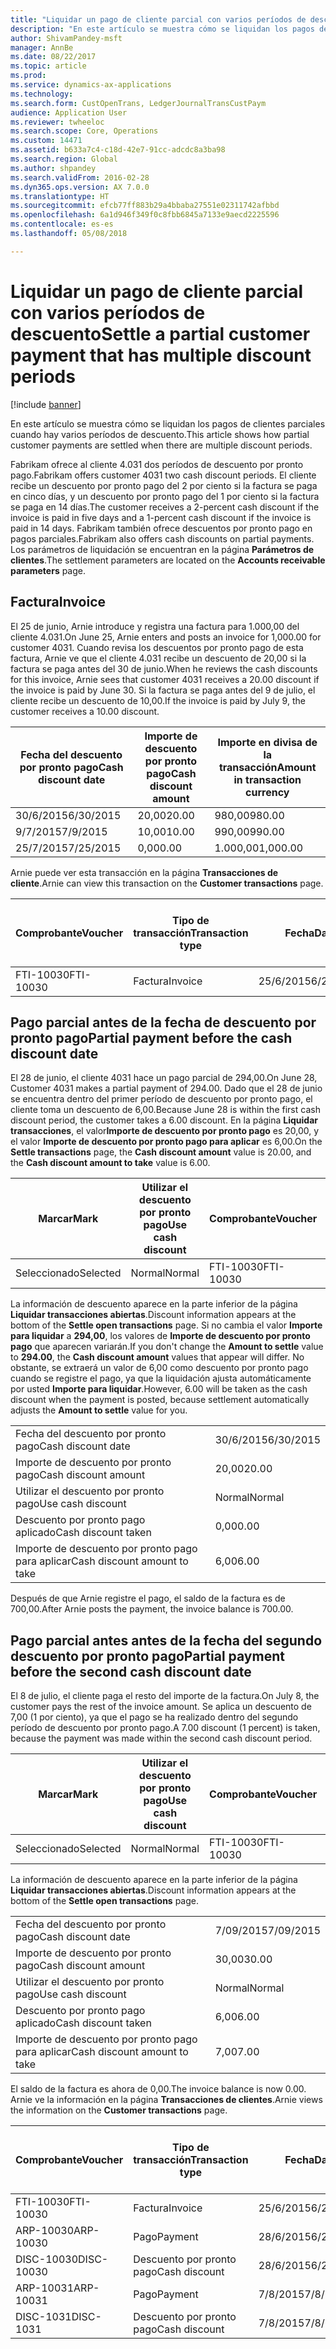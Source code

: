 ```yaml
---
title: "Liquidar un pago de cliente parcial con varios períodos de descuento"
description: "En este artículo se muestra cómo se liquidan los pagos de clientes parciales cuando hay varios períodos de descuento."
author: ShivamPandey-msft
manager: AnnBe
ms.date: 08/22/2017
ms.topic: article
ms.prod: 
ms.service: dynamics-ax-applications
ms.technology: 
ms.search.form: CustOpenTrans, LedgerJournalTransCustPaym
audience: Application User
ms.reviewer: twheeloc
ms.search.scope: Core, Operations
ms.custom: 14471
ms.assetid: b633a7c4-c18d-42e7-91cc-adcdc8a3ba98
ms.search.region: Global
ms.author: shpandey
ms.search.validFrom: 2016-02-28
ms.dyn365.ops.version: AX 7.0.0
ms.translationtype: HT
ms.sourcegitcommit: efcb77ff883b29a4bbaba27551e02311742afbbd
ms.openlocfilehash: 6a1d946f349f0c8fbb6845a7133e9aecd2225596
ms.contentlocale: es-es
ms.lasthandoff: 05/08/2018

---
```


# <a name="settle-a-partial-customer-payment-that-has-multiple-discount-periods"></a><span data-ttu-id="6d6c3-103">Liquidar un pago de cliente parcial con varios períodos de descuento</span><span class="sxs-lookup"><span data-stu-id="6d6c3-103">Settle a partial customer payment that has multiple discount periods</span></span>

[!include [banner](../includes/banner.md)]

<span data-ttu-id="6d6c3-104">En este artículo se muestra cómo se liquidan los pagos de clientes parciales cuando hay varios períodos de descuento.</span><span class="sxs-lookup"><span data-stu-id="6d6c3-104">This article shows how partial customer payments are settled when there are multiple discount periods.</span></span>

<span data-ttu-id="6d6c3-105">Fabrikam ofrece al cliente 4.031 dos períodos de descuento por pronto pago.</span><span class="sxs-lookup"><span data-stu-id="6d6c3-105">Fabrikam offers customer 4031 two cash discount periods.</span></span> <span data-ttu-id="6d6c3-106">El cliente recibe un descuento por pronto pago del 2 por ciento si la factura se paga en cinco días, y un descuento por pronto pago del 1 por ciento si la factura se paga en 14 días.</span><span class="sxs-lookup"><span data-stu-id="6d6c3-106">The customer receives a 2-percent cash discount if the invoice is paid in five days and a 1-percent cash discount if the invoice is paid in 14 days.</span></span> <span data-ttu-id="6d6c3-107">Fabrikam también ofrece descuentos por pronto pago en pagos parciales.</span><span class="sxs-lookup"><span data-stu-id="6d6c3-107">Fabrikam also offers cash discounts on partial payments.</span></span> <span data-ttu-id="6d6c3-108">Los parámetros de liquidación se encuentran en la página **Parámetros de clientes**.</span><span class="sxs-lookup"><span data-stu-id="6d6c3-108">The settlement parameters are located on the **Accounts receivable parameters** page.</span></span>

## <a name="invoice"></a><span data-ttu-id="6d6c3-109">Factura</span><span class="sxs-lookup"><span data-stu-id="6d6c3-109">Invoice</span></span>
<span data-ttu-id="6d6c3-110">El 25 de junio, Arnie introduce y registra una factura para 1.000,00 del cliente 4.031.</span><span class="sxs-lookup"><span data-stu-id="6d6c3-110">On June 25, Arnie enters and posts an invoice for 1,000.00 for customer 4031.</span></span> <span data-ttu-id="6d6c3-111">Cuando revisa los descuentos por pronto pago de esta factura, Arnie ve que el cliente 4.031 recibe un descuento de 20,00 si la factura se paga antes del 30 de junio.</span><span class="sxs-lookup"><span data-stu-id="6d6c3-111">When he reviews the cash discounts for this invoice, Arnie sees that customer 4031 receives a 20.00 discount if the invoice is paid by June 30.</span></span> <span data-ttu-id="6d6c3-112">Si la factura se paga antes del 9 de julio, el cliente recibe un descuento de 10,00.</span><span class="sxs-lookup"><span data-stu-id="6d6c3-112">If the invoice is paid by July 9, the customer receives a 10.00 discount.</span></span>

| <span data-ttu-id="6d6c3-113">Fecha del descuento por pronto pago</span><span class="sxs-lookup"><span data-stu-id="6d6c3-113">Cash discount date</span></span> | <span data-ttu-id="6d6c3-114">Importe de descuento por pronto pago</span><span class="sxs-lookup"><span data-stu-id="6d6c3-114">Cash discount amount</span></span> | <span data-ttu-id="6d6c3-115">Importe en divisa de la transacción</span><span class="sxs-lookup"><span data-stu-id="6d6c3-115">Amount in transaction currency</span></span> |
|--------------------|----------------------|--------------------------------|
| <span data-ttu-id="6d6c3-116">30/6/2015</span><span class="sxs-lookup"><span data-stu-id="6d6c3-116">6/30/2015</span></span>          | <span data-ttu-id="6d6c3-117">20,00</span><span class="sxs-lookup"><span data-stu-id="6d6c3-117">20.00</span></span>                | <span data-ttu-id="6d6c3-118">980,00</span><span class="sxs-lookup"><span data-stu-id="6d6c3-118">980.00</span></span>                         |
| <span data-ttu-id="6d6c3-119">9/7/2015</span><span class="sxs-lookup"><span data-stu-id="6d6c3-119">7/9/2015</span></span>           | <span data-ttu-id="6d6c3-120">10,00</span><span class="sxs-lookup"><span data-stu-id="6d6c3-120">10.00</span></span>                | <span data-ttu-id="6d6c3-121">990,00</span><span class="sxs-lookup"><span data-stu-id="6d6c3-121">990.00</span></span>                         |
| <span data-ttu-id="6d6c3-122">25/7/2015</span><span class="sxs-lookup"><span data-stu-id="6d6c3-122">7/25/2015</span></span>          | <span data-ttu-id="6d6c3-123">0,00</span><span class="sxs-lookup"><span data-stu-id="6d6c3-123">0.00</span></span>                 | <span data-ttu-id="6d6c3-124">1.000,00</span><span class="sxs-lookup"><span data-stu-id="6d6c3-124">1,000.00</span></span>                       |

<span data-ttu-id="6d6c3-125">Arnie puede ver esta transacción en la página **Transacciones de cliente**.</span><span class="sxs-lookup"><span data-stu-id="6d6c3-125">Arnie can view this transaction on the **Customer transactions** page.</span></span>

| <span data-ttu-id="6d6c3-126">Comprobante</span><span class="sxs-lookup"><span data-stu-id="6d6c3-126">Voucher</span></span>   | <span data-ttu-id="6d6c3-127">Tipo de transacción</span><span class="sxs-lookup"><span data-stu-id="6d6c3-127">Transaction type</span></span> | <span data-ttu-id="6d6c3-128">Fecha</span><span class="sxs-lookup"><span data-stu-id="6d6c3-128">Date</span></span>      | <span data-ttu-id="6d6c3-129">Factura</span><span class="sxs-lookup"><span data-stu-id="6d6c3-129">Invoice</span></span> | <span data-ttu-id="6d6c3-130">Importe en débito en divisa de transacción</span><span class="sxs-lookup"><span data-stu-id="6d6c3-130">Amount in transaction currency debit</span></span> | <span data-ttu-id="6d6c3-131">Importe en crédito en divisa de transacción</span><span class="sxs-lookup"><span data-stu-id="6d6c3-131">Amount in transaction currency credit</span></span> | <span data-ttu-id="6d6c3-132">Saldo</span><span class="sxs-lookup"><span data-stu-id="6d6c3-132">Balance</span></span>  | <span data-ttu-id="6d6c3-133">Divisa</span><span class="sxs-lookup"><span data-stu-id="6d6c3-133">Currency</span></span> |
|-----------|------------------|-----------|---------|--------------------------------------|---------------------------------------|----------|----------|
| <span data-ttu-id="6d6c3-134">FTI-10030</span><span class="sxs-lookup"><span data-stu-id="6d6c3-134">FTI-10030</span></span> | <span data-ttu-id="6d6c3-135">Factura</span><span class="sxs-lookup"><span data-stu-id="6d6c3-135">Invoice</span></span>          | <span data-ttu-id="6d6c3-136">25/6/2015</span><span class="sxs-lookup"><span data-stu-id="6d6c3-136">6/25/2015</span></span> | <span data-ttu-id="6d6c3-137">10030</span><span class="sxs-lookup"><span data-stu-id="6d6c3-137">10030</span></span>   | <span data-ttu-id="6d6c3-138">1.000,00</span><span class="sxs-lookup"><span data-stu-id="6d6c3-138">1,000.00</span></span>                             |                                       | <span data-ttu-id="6d6c3-139">1.000,00</span><span class="sxs-lookup"><span data-stu-id="6d6c3-139">1,000.00</span></span> | <span data-ttu-id="6d6c3-140">USD</span><span class="sxs-lookup"><span data-stu-id="6d6c3-140">USD</span></span>      |

## <a name="partial-payment-before-the-cash-discount-date"></a><span data-ttu-id="6d6c3-141">Pago parcial antes de la fecha de descuento por pronto pago</span><span class="sxs-lookup"><span data-stu-id="6d6c3-141">Partial payment before the cash discount date</span></span>
<span data-ttu-id="6d6c3-142">El 28 de junio, el cliente 4031 hace un pago parcial de 294,00.</span><span class="sxs-lookup"><span data-stu-id="6d6c3-142">On June 28, Customer 4031 makes a partial payment of 294.00.</span></span> <span data-ttu-id="6d6c3-143">Dado que el 28 de junio se encuentra dentro del primer período de descuento por pronto pago, el cliente toma un descuento de 6,00.</span><span class="sxs-lookup"><span data-stu-id="6d6c3-143">Because June 28 is within the first cash discount period, the customer takes a 6.00 discount.</span></span> <span data-ttu-id="6d6c3-144">En la página **Liquidar transacciones**, el valor**Importe de descuento por pronto pago** es 20,00, y el valor **Importe de descuento por pronto pago para aplicar** es 6,00.</span><span class="sxs-lookup"><span data-stu-id="6d6c3-144">On the **Settle transactions** page, the **Cash discount amount** value is 20.00, and the **Cash discount amount to take** value is 6.00.</span></span>

| <span data-ttu-id="6d6c3-145">Marcar</span><span class="sxs-lookup"><span data-stu-id="6d6c3-145">Mark</span></span>     | <span data-ttu-id="6d6c3-146">Utilizar el descuento por pronto pago</span><span class="sxs-lookup"><span data-stu-id="6d6c3-146">Use cash discount</span></span> | <span data-ttu-id="6d6c3-147">Comprobante</span><span class="sxs-lookup"><span data-stu-id="6d6c3-147">Voucher</span></span>   | <span data-ttu-id="6d6c3-148">Cuenta</span><span class="sxs-lookup"><span data-stu-id="6d6c3-148">Account</span></span> | <span data-ttu-id="6d6c3-149">Fecha</span><span class="sxs-lookup"><span data-stu-id="6d6c3-149">Date</span></span>      | <span data-ttu-id="6d6c3-150">Fecha de vencimiento</span><span class="sxs-lookup"><span data-stu-id="6d6c3-150">Due date</span></span>  | <span data-ttu-id="6d6c3-151">Factura</span><span class="sxs-lookup"><span data-stu-id="6d6c3-151">Invoice</span></span> | <span data-ttu-id="6d6c3-152">Importe en divisa de la transacción</span><span class="sxs-lookup"><span data-stu-id="6d6c3-152">Amount in transaction currency</span></span> | <span data-ttu-id="6d6c3-153">Divisa</span><span class="sxs-lookup"><span data-stu-id="6d6c3-153">Currency</span></span> | <span data-ttu-id="6d6c3-154">Importe para liquidar</span><span class="sxs-lookup"><span data-stu-id="6d6c3-154">Amount to settle</span></span> |
|----------|-------------------|-----------|---------|-----------|-----------|---------|--------------------------------|----------|------------------|
| <span data-ttu-id="6d6c3-155">Seleccionado</span><span class="sxs-lookup"><span data-stu-id="6d6c3-155">Selected</span></span> | <span data-ttu-id="6d6c3-156">Normal</span><span class="sxs-lookup"><span data-stu-id="6d6c3-156">Normal</span></span>            | <span data-ttu-id="6d6c3-157">FTI-10030</span><span class="sxs-lookup"><span data-stu-id="6d6c3-157">FTI-10030</span></span> | <span data-ttu-id="6d6c3-158">4031</span><span class="sxs-lookup"><span data-stu-id="6d6c3-158">4031</span></span>    | <span data-ttu-id="6d6c3-159">25/6/2015</span><span class="sxs-lookup"><span data-stu-id="6d6c3-159">6/25/2015</span></span> | <span data-ttu-id="6d6c3-160">25/7/2015</span><span class="sxs-lookup"><span data-stu-id="6d6c3-160">7/25/2015</span></span> | <span data-ttu-id="6d6c3-161">10030</span><span class="sxs-lookup"><span data-stu-id="6d6c3-161">10030</span></span>   | <span data-ttu-id="6d6c3-162">1.000,00</span><span class="sxs-lookup"><span data-stu-id="6d6c3-162">1,000.00</span></span>                       | <span data-ttu-id="6d6c3-163">USD</span><span class="sxs-lookup"><span data-stu-id="6d6c3-163">USD</span></span>      | <span data-ttu-id="6d6c3-164">294,00</span><span class="sxs-lookup"><span data-stu-id="6d6c3-164">294.00</span></span>           |

<span data-ttu-id="6d6c3-165">La información de descuento aparece en la parte inferior de la página **Liquidar transacciones abiertas**.</span><span class="sxs-lookup"><span data-stu-id="6d6c3-165">Discount information appears at the bottom of the **Settle open transactions** page.</span></span> <span data-ttu-id="6d6c3-166">Si no cambia el valor **Importe para liquidar** a **294,00**, los valores de **Importe de descuento por pronto pago** que aparecen variarán.</span><span class="sxs-lookup"><span data-stu-id="6d6c3-166">If you don't change the **Amount to settle** value to **294.00**, the **Cash discount amount** values that appear will differ.</span></span> <span data-ttu-id="6d6c3-167">No obstante, se extraerá un valor de 6,00 como descuento por pronto pago cuando se registre el pago, ya que la liquidación ajusta automáticamente por usted **Importe para liquidar**.</span><span class="sxs-lookup"><span data-stu-id="6d6c3-167">However, 6.00 will be taken as the cash discount when the payment is posted, because settlement automatically adjusts the **Amount to settle** value for you.</span></span>

|                              |           |
|------------------------------|-----------|
| <span data-ttu-id="6d6c3-168">Fecha del descuento por pronto pago</span><span class="sxs-lookup"><span data-stu-id="6d6c3-168">Cash discount date</span></span>           | <span data-ttu-id="6d6c3-169">30/6/2015</span><span class="sxs-lookup"><span data-stu-id="6d6c3-169">6/30/2015</span></span> |
| <span data-ttu-id="6d6c3-170">Importe de descuento por pronto pago</span><span class="sxs-lookup"><span data-stu-id="6d6c3-170">Cash discount amount</span></span>         | <span data-ttu-id="6d6c3-171">20,00</span><span class="sxs-lookup"><span data-stu-id="6d6c3-171">20.00</span></span>     |
| <span data-ttu-id="6d6c3-172">Utilizar el descuento por pronto pago</span><span class="sxs-lookup"><span data-stu-id="6d6c3-172">Use cash discount</span></span>            | <span data-ttu-id="6d6c3-173">Normal</span><span class="sxs-lookup"><span data-stu-id="6d6c3-173">Normal</span></span>    |
| <span data-ttu-id="6d6c3-174">Descuento por pronto pago aplicado</span><span class="sxs-lookup"><span data-stu-id="6d6c3-174">Cash discount taken</span></span>          | <span data-ttu-id="6d6c3-175">0,00</span><span class="sxs-lookup"><span data-stu-id="6d6c3-175">0.00</span></span>      |
| <span data-ttu-id="6d6c3-176">Importe de descuento por pronto pago para aplicar</span><span class="sxs-lookup"><span data-stu-id="6d6c3-176">Cash discount amount to take</span></span> | <span data-ttu-id="6d6c3-177">6,00</span><span class="sxs-lookup"><span data-stu-id="6d6c3-177">6.00</span></span>      |

<span data-ttu-id="6d6c3-178">Después de que Arnie registre el pago, el saldo de la factura es de 700,00.</span><span class="sxs-lookup"><span data-stu-id="6d6c3-178">After Arnie posts the payment, the invoice balance is 700.00.</span></span>

## <a name="partial-payment-before-the-second-cash-discount-date"></a><span data-ttu-id="6d6c3-179">Pago parcial antes antes de la fecha del segundo descuento por pronto pago</span><span class="sxs-lookup"><span data-stu-id="6d6c3-179">Partial payment before the second cash discount date</span></span>
<span data-ttu-id="6d6c3-180">El 8 de julio, el cliente paga el resto del importe de la factura.</span><span class="sxs-lookup"><span data-stu-id="6d6c3-180">On July 8, the customer pays the rest of the invoice amount.</span></span> <span data-ttu-id="6d6c3-181">Se aplica un descuento de 7,00 (1 por ciento), ya que el pago se ha realizado dentro del segundo período de descuento por pronto pago.</span><span class="sxs-lookup"><span data-stu-id="6d6c3-181">A 7.00 discount (1 percent) is taken, because the payment was made within the second cash discount period.</span></span>

| <span data-ttu-id="6d6c3-182">Marcar</span><span class="sxs-lookup"><span data-stu-id="6d6c3-182">Mark</span></span>     | <span data-ttu-id="6d6c3-183">Utilizar el descuento por pronto pago</span><span class="sxs-lookup"><span data-stu-id="6d6c3-183">Use cash discount</span></span> | <span data-ttu-id="6d6c3-184">Comprobante</span><span class="sxs-lookup"><span data-stu-id="6d6c3-184">Voucher</span></span>   | <span data-ttu-id="6d6c3-185">Cuenta</span><span class="sxs-lookup"><span data-stu-id="6d6c3-185">Account</span></span> | <span data-ttu-id="6d6c3-186">Fecha</span><span class="sxs-lookup"><span data-stu-id="6d6c3-186">Date</span></span>      | <span data-ttu-id="6d6c3-187">Fecha de vencimiento</span><span class="sxs-lookup"><span data-stu-id="6d6c3-187">Due date</span></span>  | <span data-ttu-id="6d6c3-188">Factura</span><span class="sxs-lookup"><span data-stu-id="6d6c3-188">Invoice</span></span> | <span data-ttu-id="6d6c3-189">Importe en débito en divisa de transacción</span><span class="sxs-lookup"><span data-stu-id="6d6c3-189">Amount in transaction currency debit</span></span> | <span data-ttu-id="6d6c3-190">Importe en crédito en divisa de transacción</span><span class="sxs-lookup"><span data-stu-id="6d6c3-190">Amount in transaction currency credit</span></span> | <span data-ttu-id="6d6c3-191">Divisa</span><span class="sxs-lookup"><span data-stu-id="6d6c3-191">Currency</span></span> | <span data-ttu-id="6d6c3-192">Importe para liquidar</span><span class="sxs-lookup"><span data-stu-id="6d6c3-192">Amount to settle</span></span> |
|----------|-------------------|-----------|---------|-----------|-----------|---------|--------------------------------------|---------------------------------------|----------|------------------|
| <span data-ttu-id="6d6c3-193">Seleccionado</span><span class="sxs-lookup"><span data-stu-id="6d6c3-193">Selected</span></span> | <span data-ttu-id="6d6c3-194">Normal</span><span class="sxs-lookup"><span data-stu-id="6d6c3-194">Normal</span></span>            | <span data-ttu-id="6d6c3-195">FTI-10030</span><span class="sxs-lookup"><span data-stu-id="6d6c3-195">FTI-10030</span></span> | <span data-ttu-id="6d6c3-196">4031</span><span class="sxs-lookup"><span data-stu-id="6d6c3-196">4031</span></span>    | <span data-ttu-id="6d6c3-197">25/6/2015</span><span class="sxs-lookup"><span data-stu-id="6d6c3-197">6/25/2015</span></span> | <span data-ttu-id="6d6c3-198">25/7/2015</span><span class="sxs-lookup"><span data-stu-id="6d6c3-198">7/25/2015</span></span> | <span data-ttu-id="6d6c3-199">10030</span><span class="sxs-lookup"><span data-stu-id="6d6c3-199">10030</span></span>   | <span data-ttu-id="6d6c3-200">700,00</span><span class="sxs-lookup"><span data-stu-id="6d6c3-200">700.00</span></span>                               |                                       | <span data-ttu-id="6d6c3-201">USD</span><span class="sxs-lookup"><span data-stu-id="6d6c3-201">USD</span></span>      | <span data-ttu-id="6d6c3-202">693,00</span><span class="sxs-lookup"><span data-stu-id="6d6c3-202">693.00</span></span>           |

<span data-ttu-id="6d6c3-203">La información de descuento aparece en la parte inferior de la página **Liquidar transacciones abiertas**.</span><span class="sxs-lookup"><span data-stu-id="6d6c3-203">Discount information appears at the bottom of the **Settle open transactions** page.</span></span>

|                              |           |
|------------------------------|-----------|
| <span data-ttu-id="6d6c3-204">Fecha del descuento por pronto pago</span><span class="sxs-lookup"><span data-stu-id="6d6c3-204">Cash discount date</span></span>           | <span data-ttu-id="6d6c3-205">7/09/2015</span><span class="sxs-lookup"><span data-stu-id="6d6c3-205">7/09/2015</span></span> |
| <span data-ttu-id="6d6c3-206">Importe de descuento por pronto pago</span><span class="sxs-lookup"><span data-stu-id="6d6c3-206">Cash discount amount</span></span>         | <span data-ttu-id="6d6c3-207">30,00</span><span class="sxs-lookup"><span data-stu-id="6d6c3-207">30.00</span></span>     |
| <span data-ttu-id="6d6c3-208">Utilizar el descuento por pronto pago</span><span class="sxs-lookup"><span data-stu-id="6d6c3-208">Use cash discount</span></span>            | <span data-ttu-id="6d6c3-209">Normal</span><span class="sxs-lookup"><span data-stu-id="6d6c3-209">Normal</span></span>    |
| <span data-ttu-id="6d6c3-210">Descuento por pronto pago aplicado</span><span class="sxs-lookup"><span data-stu-id="6d6c3-210">Cash discount taken</span></span>          | <span data-ttu-id="6d6c3-211">6,00</span><span class="sxs-lookup"><span data-stu-id="6d6c3-211">6.00</span></span>      |
| <span data-ttu-id="6d6c3-212">Importe de descuento por pronto pago para aplicar</span><span class="sxs-lookup"><span data-stu-id="6d6c3-212">Cash discount amount to take</span></span> | <span data-ttu-id="6d6c3-213">7,00</span><span class="sxs-lookup"><span data-stu-id="6d6c3-213">7.00</span></span>      |

<span data-ttu-id="6d6c3-214">El saldo de la factura es ahora de 0,00.</span><span class="sxs-lookup"><span data-stu-id="6d6c3-214">The invoice balance is now 0.00.</span></span> <span data-ttu-id="6d6c3-215">Arnie ve la información en la página **Transacciones de clientes**.</span><span class="sxs-lookup"><span data-stu-id="6d6c3-215">Arnie views the information on the **Customer transactions** page.</span></span>

| <span data-ttu-id="6d6c3-216">Comprobante</span><span class="sxs-lookup"><span data-stu-id="6d6c3-216">Voucher</span></span>    | <span data-ttu-id="6d6c3-217">Tipo de transacción</span><span class="sxs-lookup"><span data-stu-id="6d6c3-217">Transaction type</span></span> | <span data-ttu-id="6d6c3-218">Fecha</span><span class="sxs-lookup"><span data-stu-id="6d6c3-218">Date</span></span>      | <span data-ttu-id="6d6c3-219">Factura</span><span class="sxs-lookup"><span data-stu-id="6d6c3-219">Invoice</span></span> | <span data-ttu-id="6d6c3-220">Importe en débito en divisa de transacción</span><span class="sxs-lookup"><span data-stu-id="6d6c3-220">Amount in transaction currency debit</span></span> | <span data-ttu-id="6d6c3-221">Importe en crédito en divisa de transacción</span><span class="sxs-lookup"><span data-stu-id="6d6c3-221">Amount in transaction currency credit</span></span> | <span data-ttu-id="6d6c3-222">Saldo</span><span class="sxs-lookup"><span data-stu-id="6d6c3-222">Balance</span></span> | <span data-ttu-id="6d6c3-223">Divisa</span><span class="sxs-lookup"><span data-stu-id="6d6c3-223">Currency</span></span> |
|------------|------------------|-----------|---------|--------------------------------------|---------------------------------------|---------|----------|
| <span data-ttu-id="6d6c3-224">FTI-10030</span><span class="sxs-lookup"><span data-stu-id="6d6c3-224">FTI-10030</span></span>  | <span data-ttu-id="6d6c3-225">Factura</span><span class="sxs-lookup"><span data-stu-id="6d6c3-225">Invoice</span></span>          | <span data-ttu-id="6d6c3-226">25/6/2015</span><span class="sxs-lookup"><span data-stu-id="6d6c3-226">6/25/2015</span></span> | <span data-ttu-id="6d6c3-227">10030</span><span class="sxs-lookup"><span data-stu-id="6d6c3-227">10030</span></span>   | <span data-ttu-id="6d6c3-228">1.000,00</span><span class="sxs-lookup"><span data-stu-id="6d6c3-228">1,000.00</span></span>                             |                                       | <span data-ttu-id="6d6c3-229">0,00</span><span class="sxs-lookup"><span data-stu-id="6d6c3-229">0.00</span></span>    | <span data-ttu-id="6d6c3-230">USD</span><span class="sxs-lookup"><span data-stu-id="6d6c3-230">USD</span></span>      |
| <span data-ttu-id="6d6c3-231">ARP-10030</span><span class="sxs-lookup"><span data-stu-id="6d6c3-231">ARP-10030</span></span>  |  <span data-ttu-id="6d6c3-232">Pago</span><span class="sxs-lookup"><span data-stu-id="6d6c3-232">Payment</span></span>         | <span data-ttu-id="6d6c3-233">28/6/2015</span><span class="sxs-lookup"><span data-stu-id="6d6c3-233">6/28/2015</span></span> |         |                                      | <span data-ttu-id="6d6c3-234">294,00</span><span class="sxs-lookup"><span data-stu-id="6d6c3-234">294.00</span></span>                                | <span data-ttu-id="6d6c3-235">0,00</span><span class="sxs-lookup"><span data-stu-id="6d6c3-235">0.00</span></span>    | <span data-ttu-id="6d6c3-236">USD</span><span class="sxs-lookup"><span data-stu-id="6d6c3-236">USD</span></span>      |
| <span data-ttu-id="6d6c3-237">DISC-10030</span><span class="sxs-lookup"><span data-stu-id="6d6c3-237">DISC-10030</span></span> |  <span data-ttu-id="6d6c3-238">Descuento por pronto pago</span><span class="sxs-lookup"><span data-stu-id="6d6c3-238">Cash discount</span></span>   | <span data-ttu-id="6d6c3-239">28/6/2015</span><span class="sxs-lookup"><span data-stu-id="6d6c3-239">6/28/2015</span></span> |         |                                      | <span data-ttu-id="6d6c3-240">6,00</span><span class="sxs-lookup"><span data-stu-id="6d6c3-240">6.00</span></span>                                  | <span data-ttu-id="6d6c3-241">0,00</span><span class="sxs-lookup"><span data-stu-id="6d6c3-241">0.00</span></span>    | <span data-ttu-id="6d6c3-242">USD</span><span class="sxs-lookup"><span data-stu-id="6d6c3-242">USD</span></span>      |
| <span data-ttu-id="6d6c3-243">ARP-10031</span><span class="sxs-lookup"><span data-stu-id="6d6c3-243">ARP-10031</span></span>  |  <span data-ttu-id="6d6c3-244">Pago</span><span class="sxs-lookup"><span data-stu-id="6d6c3-244">Payment</span></span>         | <span data-ttu-id="6d6c3-245">7/8/2015</span><span class="sxs-lookup"><span data-stu-id="6d6c3-245">7/8/2015</span></span>  |         |                                      | <span data-ttu-id="6d6c3-246">693,00</span><span class="sxs-lookup"><span data-stu-id="6d6c3-246">693.00</span></span>                                | <span data-ttu-id="6d6c3-247">0,00</span><span class="sxs-lookup"><span data-stu-id="6d6c3-247">0.00</span></span>    | <span data-ttu-id="6d6c3-248">USD</span><span class="sxs-lookup"><span data-stu-id="6d6c3-248">USD</span></span>      |
| <span data-ttu-id="6d6c3-249">DISC-1031</span><span class="sxs-lookup"><span data-stu-id="6d6c3-249">DISC-1031</span></span>  |  <span data-ttu-id="6d6c3-250">Descuento por pronto pago</span><span class="sxs-lookup"><span data-stu-id="6d6c3-250">Cash discount</span></span>   | <span data-ttu-id="6d6c3-251">7/8/2015</span><span class="sxs-lookup"><span data-stu-id="6d6c3-251">7/8/2015</span></span>  |         |                                      | <span data-ttu-id="6d6c3-252">7,00</span><span class="sxs-lookup"><span data-stu-id="6d6c3-252">7.00</span></span>                                  | <span data-ttu-id="6d6c3-253">0,00</span><span class="sxs-lookup"><span data-stu-id="6d6c3-253">0.00</span></span>    | <span data-ttu-id="6d6c3-254">USD</span><span class="sxs-lookup"><span data-stu-id="6d6c3-254">USD</span></span>      |






